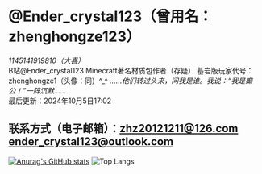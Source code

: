 # @Ender_crystal123（曾用名：zhenghongze123）                                                        
*1145141919810（大喜）*                                                                            
B站@Ender_crystal123                                                                            Minecraft著名材质包作者（存疑）
基岩版玩家代号：zhenghongze1（头像：同）^_^                                                                                                      *……他们转过头来，问我是谁。我说：“我是癫公！”一阵沉默……*                       
最后更新：2024年10月5日17:02                                                             
## 联系方式（电子邮箱）：zhz20121211@126.com ender_crystal123@outlook.com
[![Anurag's GitHub stats](https://github-readme-stats.vercel.app/api?username=zhenghongze123)](https://github.com/zhenghongze123/github-readme-stats)
![Top Langs](https://github-readme-stats.vercel.app/api/top-langs/?username=zhenghongze123&layout=compact)
